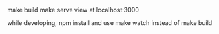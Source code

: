 make build
make serve
view at localhost:3000

while developing, npm install and use make watch instead of make build
